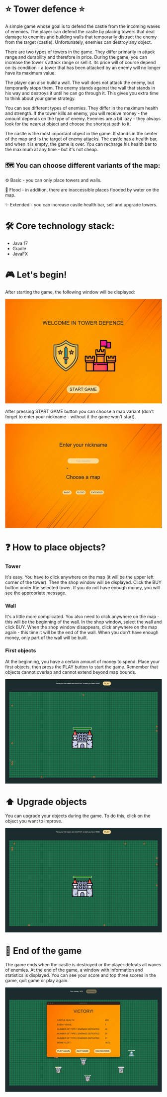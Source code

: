 <h1> ⭐️ Tower defence ⭐️ </h1>
<p> A simple game whose goal is to defend the castle from the incoming waves of enemies. The player can defend the castle by placing towers that deal damage to enemies and building walls that temporarily distract the
enemy from the target (castle). Unfortunately, enemies can destroy any object.</p>

<p> There are two types of towers in the game. They differ primarily in attack range and durability and therefore  in price. During the game, you can increase the tower's attack
range or sell it. Its price will of course depend on its condition - a tower that has been attacked by an enemy will no longer have its maximum value.</p>

<p> The player can also build a wall. The wall does not attack the enemy, but temporarily stops them. The enemy stands against the wall that stands in his way and destroys it until he
can go through it. This gives you extra time to think about your game strategy.</p>

<p> You can see different types of enemies. They differ in the maximum health and strength. If the tower kills an enemy, you will receive money - the amount depends on the type 
of enemy. Enemies are a bit lazy - they always look for the nearest object and choose the shortest path to it.</p>

<p> The castle is the most important object in the game. It stands in the center of the map and is the target of enemy attacks. The castle has a health
bar, and when it is empty, the game is over. You can recharge his health bar to the maximum at any time - but it's not cheap.</p>

<h2> 🗺 You can choose different variants of the map: </h2>
<p> ⚙️ Basic - you can only place towers and walls. </p>
<p> 🌊 Flood - in addition, there are inaccessible places flooded by water on the map. </p>
<p> ✨ Extended - you can increase castle health bar, sell and upgrade towers. </p>

<h1> 🛠 Core technology stack: </h1>
<ul>
<li> Java 17 </li>
<li> Gradle </li>
<li> JavaFX </li>
</ul>

<h1> 🎮 Let's begin! </h1>
<p> After starting the game, the following window will be displayed: </p>
<img src="/readme/start.gif">
<p> After pressing START GAME button you can choose a map variant (don't forget to enter your nickname - without it the game won't start). </p>
<img src="/readme/input.gif">

<h1>❓ How to place objects? </h1>
<h3> Tower </h3>
<p> It's easy. You have to click anywhere on the map (it will be the upper left corner of the tower). Then the shop window will be displayed. Click the BUY button under the selected tower. If you do not have enough money, you will see the appropriate message.</p>
<h3> Wall </h3>
<p> It's a little more complicated. You also need to click anywhere on the map - this will be the beginning of the wall. In the shop window, select the wall and click BUY. When the shop window disappears, click anywhere on the map again - this time it will be the end of the wall. When you don't have enough money, only part of the wall will be built.</p>

<h3> First objects </h3>

<p> At the beginning, you have a certain amount of money to spend. Place your first objects, then press the PLAY button to start the game. Remember that objects cannot overlap and cannot extend beyond map bounds. </p>

<img src="/readme/shop.gif">

<h1> ⬆️ Upgrade objects </h1>
<p> You can upgrade your objects during the game. To do this, click on the object you want to improve. </p>
<img src="/readme/upgrade.gif">

<h1> 🏁 End of the game </h1>
<p> The game ends when the castle is destroyed or the player defeats all waves of enemies. At the end of the game, a window with information and statistics is displayed. You can see your score and top three scores in the game, quit game or play again.</p>
<img src="/readme/end.gif">
